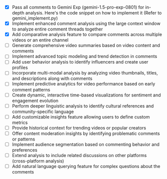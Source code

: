 - [x] Pass all comments to Gemini Exp (gemini-1.5-pro-exp-0801) for in-depth analysis. Here's the code snippet on how to implement it (Refer to gemini_implement.py)
- [x] Implement enhanced comment analysis using the large context window to analyze entire comment threads together
- [x] Add comparative analysis feature to compare comments across multiple videos or an entire channel
- [ ] Generate comprehensive video summaries based on video content and comments
- [ ] Implement advanced topic modeling and trend detection in comments
- [ ] Add user behavior analysis to identify influencers and create user profiles
- [ ] Incorporate multi-modal analysis by analyzing video thumbnails, titles, and descriptions along with comments
- [ ] Implement predictive analytics for video performance based on early comment patterns
- [ ] Create dynamic, interactive time-based visualizations for sentiment and engagement evolution
- [ ] Perform deeper linguistic analysis to identify cultural references and community-specific language
- [ ] Add customizable insights feature allowing users to define custom metrics
- [ ] Provide historical context for trending videos or popular creators
- [ ] Offer content moderation insights by identifying problematic comments or patterns
- [ ] Implement audience segmentation based on commenting behavior and preferences
- [ ] Extend analysis to include related discussions on other platforms (cross-platform analysis)
- [ ] Add natural language querying feature for complex questions about the comments
